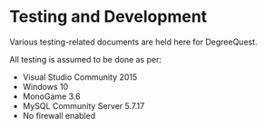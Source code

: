 # Testing and Development

Various testing-related documents are held here for DegreeQuest.

All testing is assumed to be done as per:

* Visual Studio Community 2015
* Windows 10
* MonoGame 3.6
* MySQL Community Server 5.7.17
* No firewall enabled

